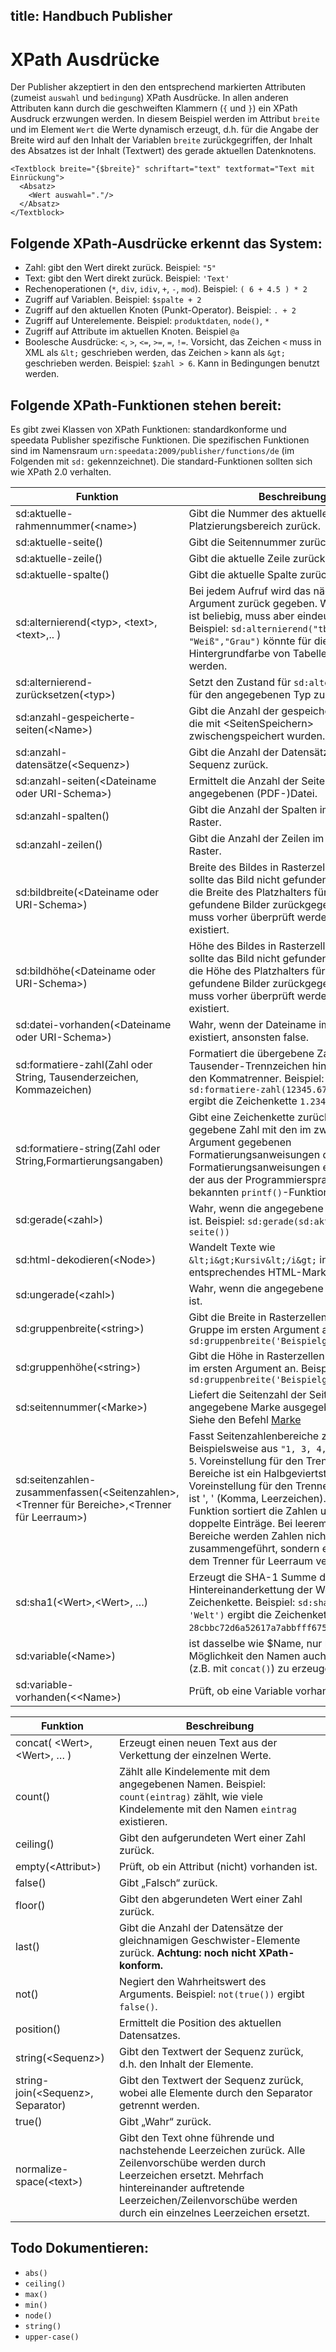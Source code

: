 title: Handbuch Publisher
---
XPath Ausdrücke
===============

Der Publisher akzeptiert in den den entsprechend markierten Attributen
(zumeist `auswahl` und `bedingung`) XPath Ausdrücke. In allen anderen
Attributen kann durch die geschweiften Klammern (`{` und `}`) ein XPath
Ausdruck erzwungen werden. In diesem Beispiel werden im Attribut
`breite` und im Element `Wert` die Werte dynamisch erzeugt, d.h. für die
Angabe der Breite wird auf den Inhalt der Variablen `breite`
zurückgegriffen, der Inhalt des Absatzes ist der Inhalt (Textwert) des
gerade aktuellen Datenknotens.

    <Textblock breite="{$breite}" schriftart="text" textformat="Text mit Einrückung">
      <Absatz>
        <Wert auswahl="."/>
      </Absatz>
    </Textblock>

Folgende XPath-Ausdrücke erkennt das System:
--------------------------------------------

-   Zahl: gibt den Wert direkt zurück. Beispiel: `"5"`
-   Text: gibt den Wert direkt zurück. Beispiel: `'Text'`
-   Rechenoperationen (`*`, `div`, `idiv`, `+`, `-`, `mod`). Beispiel:
    `( 6 + 4.5 ) * 2`
-   Zugriff auf Variablen. Beispiel: `$spalte + 2`
-   Zugriff auf den aktuellen Knoten (Punkt-Operator). Beispiel: `. + 2`
-   Zugriff auf Unterelemente. Beispiel: `produktdaten`, `node()`, `*`
-   Zugriff auf Attribute im aktuellen Knoten. Beispiel `@a`
-   Boolesche Ausdrücke: `<`, `>`, `<=`, `>=`, `=`, `!=`. Vorsicht, das
    Zeichen `<` muss in XML als `&lt;` geschrieben werden, das Zeichen
    `>` kann als `&gt;` geschrieben werden. Beispiel: `$zahl > 6`. Kann
    in Bedingungen benutzt werden.

Folgende XPath-Funktionen stehen bereit:
----------------------------------------

Es gibt zwei Klassen von XPath Funktionen: standardkonforme und speedata
Publisher spezifische Funktionen. Die spezifischen Funktionen sind im
Namensraum `urn:speedata:2009/publisher/functions/de` (im Folgenden mit
`sd:` gekennzeichnet). Die standard-Funktionen sollten sich wie XPath
2.0 verhalten.


Funktion | Beschreibung
---------|-------------
sd:aktuelle-rahmennummer(\<name\>)|  Gibt die Nummer des aktuellen Rahmens im Platzierungsbereich zurück.
sd:aktuelle-seite()|  Gibt die Seitennummer zurück.
sd:aktuelle-zeile()|  Gibt die aktuelle Zeile zurück.
sd:aktuelle-spalte()|  Gibt die aktuelle Spalte zurück.
sd:alternierend(\<typ\>, \<text\>,\<text\>,.. )|  Bei jedem Aufruf wird das nächste Argument zurück gegeben. Wert des Typs ist beliebig, muss aber eindeutig sein. Beispiel: `sd:alternierend("tbl", "Weiß","Grau")` könnte für die Hintergrundfarbe von Tabellen benutzt werden.
sd:alternierend-zurücksetzen(\<typ\>)|  Setzt den Zustand für `sd:alternierend()` für den angegebenen Typ zurück.
sd:anzahl-gespeicherte-seiten(\<Name\>)|  Gibt die Anzahl der gespeicherten Seiten, die mit \<SeitenSpeichern\> zwischengspeichert wurden.
sd:anzahl-datensätze(\<Sequenz\>)|  Gibt die Anzahl der Datensätze der Sequenz zurück.
sd:anzahl-seiten(\<Dateiname oder URI-Schema\>)|  Ermittelt die Anzahl der Seiten der angegebenen (PDF-)Datei.
sd:anzahl-spalten()|  Gibt die Anzahl der Spalten im aktuellen Raster.
sd:anzahl-zeilen()|  Gibt die Anzahl der Zeilen im aktuellen Raster.
sd:bildbreite(\<Dateiname oder URI-Schema\>)|  Breite des Bildes in Rasterzellen. Vorsicht: sollte das Bild nicht gefunden werden, wird die Breite des Platzhalters für nicht gefundene Bilder zurückgegeben. Daher muss vorher überprüft werden, ob das Bild existiert.
sd:bildhöhe(\<Dateiname oder URI-Schema\>)|  Höhe des Bildes in Rasterzellen. Vorsicht: sollte das Bild nicht gefunden werden, wird die Höhe des Platzhalters für nicht gefundene Bilder zurückgegeben. Daher muss vorher überprüft werden, ob das Bild existiert.
sd:datei-vorhanden(\<Dateiname oder URI-Schema\>)|  Wahr, wenn der Dateiname im Suchpfad existiert, ansonsten false.
sd:formatiere-zahl(Zahl oder String, Tausenderzeichen, Kommazeichen)|  Formatiert die übergebene Zahl und fügt Tausender-Trennzeichen hinzu und ändert den Kommatrenner. Beispiel: `sd:formatiere-zahl(12345.67, '.',',')` ergibt die Zeichenkette `1.2345,67`.
sd:formatiere-string(Zahl oder String,Formartierungsangaben)|  Gibt eine Zeichenkette zurück, die die gegebene Zahl mit den im zweiten Argument gegebenen Formatierungsanweisungen darstellt. Die Formatierungsanweisungen entsprechen der aus der Programmiersprache C bekannten `printf()`-Funktion.
sd:gerade(\<zahl\>)|  Wahr, wenn die angegebene Zahl gerade ist. Beispiel: `sd:gerade(sd:aktuelle-seite())`
sd:html-dekodieren(\<Node\>)|  Wandelt Texte wie `&lt;i&gt;Kursiv&lt;/i&gt;` in entsprechendes HTML-Markup.
sd:ungerade(\<zahl\>)|  Wahr, wenn die angegebene Zahl ungerade ist.
sd:gruppenbreite(\<string\>)|  Gibt die Breite in Rasterzellen für die Gruppe im ersten Argument an. Beispiel: `sd:gruppenbreite('Beispielgruppe')`
sd:gruppenhöhe(\<string\>)|  Gibt die Höhe in Rasterzellen für die Gruppe im ersten Argument an. Beispiel: `sd:gruppenbreite('Beispielgruppe')`
sd:seitennummer(\<Marke\>)|  Liefert die Seitenzahl der Seite auf der die angegebene Marke ausgegeben wurde. Siehe den Befehl [Marke](../commands-de/mark.html)
sd:seitenzahlen-zusammenfassen(\<Seitenzahlen\>,\<Trenner für Bereiche\>,\<Trenner für Leerraum\>) | Fasst Seitenzahlenbereiche zusammen. Beispielsweise aus `"1, 3, 4, 5"` wird `1, 3–5`. Voreinstellung für den Trenner für Bereiche ist ein Halbgeviertstrich (–), Voreinstellung für den Trenner für Leerraum ist ', ' (Komma, Leerzeichen). Diese Funktion sortiert die Zahlen und löscht doppelte Einträge. Bei leerem Trenner für Bereiche werden Zahlen nicht zusammengeführt, sondern einzeln mit dem Trenner für Leerraum verbunden.
sd:sha1(\<Wert\>,\<Wert\>, …)|  Erzeugt die SHA-1 Summe der Hintereinanderkettung der Werte als Hex-Zeichenkette. Beispiel: `sd:sha1('Hallo ', 'Welt')` ergibt die Zeichenkette `28cbbc72d6a52617a7abbfff6756d04bbad0106a`.
sd:variable(\<Name\>)|  ist dasselbe wie \$Name, nur mit der Möglichkeit den Namen auch dynamisch (z.B. mit `concat()`) zu erzeugen.
sd:variable-vorhanden(\<\<Name\>)|  Prüft, ob eine Variable vorhanden ist.

Funktion | Beschreibung
---------|-------------
concat( \<Wert\>,\<Wert\>, … )|  Erzeugt einen neuen Text aus der Verkettung der einzelnen Werte.
count()|  Zählt alle Kindelemente mit dem angegebenen Namen. Beispiel: `count(eintrag)` zählt, wie viele Kindelemente mit den Namen `eintrag` existieren.
ceiling()|  Gibt den aufgerundeten Wert einer Zahl zurück.
empty(\<Attribut\>)|  Prüft, ob ein Attribut (nicht) vorhanden ist.
false()|  Gibt „Falsch“ zurück.
floor()|  Gibt den abgerundeten Wert einer Zahl zurück.
last()|  Gibt die Anzahl der Datensätze der gleichnamigen Geschwister-Elemente zurück. **Achtung: noch nicht XPath-konform.**
not()|  Negiert den Wahrheitswert des Arguments. Beispiel: `not(true())` ergibt `false()`.
position()|  Ermittelt die Position des aktuellen Datensatzes.
string(\<Sequenz\>)|  Gibt den Textwert der Sequenz zurück, d.h. den Inhalt der Elemente.
string-join(\<Sequenz\>, Separator)|  Gibt den Textwert der Sequenz zurück, wobei alle Elemente durch den Separator getrennt werden.
true()|  Gibt „Wahr“ zurück.
normalize-space(\<text\>) | Gibt den Text ohne führende und nachstehende Leerzeichen zurück. Alle Zeilenvorschübe werden durch Leerzeichen ersetzt. Mehrfach hintereinander auftretende Leerzeichen/Zeilenvorschübe werden durch ein einzelnes Leerzeichen ersetzt.

Todo Dokumentieren:
-------------------

- `abs()`
- `ceiling()`
- `max()`
- `min()`
- `node()`
- `string()`
- `upper-case()`

